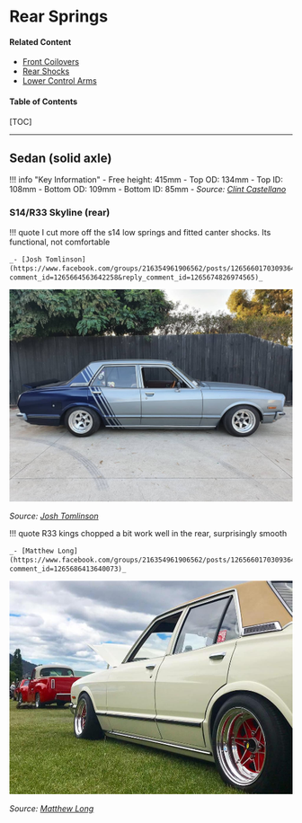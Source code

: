 # Rear Springs

#### Related Content

- [Front Coilovers](front-coilovers.md)
- [Rear Shocks](rear-shocks.md)
- [Lower Control Arms](lower-control-arms.md)

#### Table of Contents

[TOC]

---

## Sedan (solid axle)

!!! info "Key Information"
    - Free height: 415mm
    - Top OD: 134mm
    - Top ID: 108mm
    - Bottom OD: 109mm
    - Bottom ID: 85mm
    - _Source: [Clint Castellano](https://www.facebook.com/notes/x3-chassis-cressida-club/x3x4-cressidamark-iichaser-faq/677056622503058/)_

### S14/R33 Skyline (rear)

!!! quote
    I cut more off the s14 low springs and fitted canter shocks. Its functional, not comfortable

    _- [Josh Tomlinson](https://www.facebook.com/groups/216354961906562/posts/1265660170309364?comment_id=1265664563642258&reply_comment_id=1265674826974565)_

![R33/S14 Skyline rear springs on MX32 Cressida](./img/suspension-rear-springs-r33-s14-josh-tomlinson.jpg)

_Source: [Josh Tomlinson](https://www.facebook.com/groups/216354961906562/posts/1265660170309364?comment_id=1265664563642258&reply_comment_id=1265674826974565)_

!!! quote
    R33 kings chopped a bit work well in the rear, surprisingly smooth

    _- [Matthew Long](https://www.facebook.com/groups/216354961906562/posts/1265660170309364/?comment_id=1265686413640073)_

![R33 Skyline rear springs on MX32 Cressida](./img/suspension-rear-springs-r33-matthew-long.jpg)

_Source: [Matthew Long](https://www.facebook.com/groups/216354961906562/posts/1023936224481761?comment_id=1023948557813861)_
